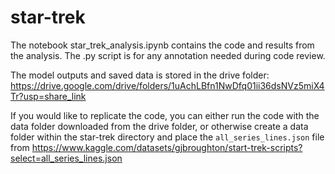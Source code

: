 # star-trek

The notebook star_trek_analysis.ipynb contains the code and results from the analysis. The .py script is for any annotation needed during code review. 

The model outputs and saved data is stored in the drive folder: https://drive.google.com/drive/folders/1uAchLBfn1NwDfq01ii36dsNVz5miX4Tr?usp=share_link

If you would like to replicate the code, you can either run the code with the data folder downloaded from the drive folder, or otherwise create a data folder within
the star-trek directory and place the `all_series_lines.json` file from https://www.kaggle.com/datasets/gjbroughton/start-trek-scripts?select=all_series_lines.json
